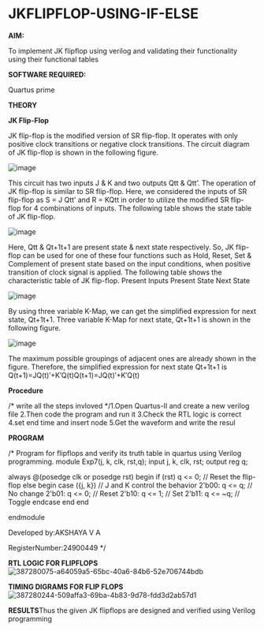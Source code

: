 # JKFLIPFLOP-USING-IF-ELSE

**AIM:** 

To implement  JK flipflop using verilog and validating their functionality using their functional tables

**SOFTWARE REQUIRED:**

Quartus prime

**THEORY**

**JK Flip-Flop**

JK flip-flop is the modified version of SR flip-flop. It operates with only positive clock transitions or negative clock transitions. The circuit diagram of JK flip-flop is shown in the following figure.

![image](https://github.com/naavaneetha/JKFLIPFLOP-USING-IF-ELSE/assets/154305477/a649c30b-232b-4558-b188-fd6c09845180)


This circuit has two inputs J & K and two outputs Qtt & Qtt’. The operation of JK flip-flop is similar to SR flip-flop. Here, we considered the inputs of SR flip-flop as S = J Qtt’ and R = KQtt in order to utilize the modified SR flip-flop for 4 combinations of inputs. The following table shows the state table of JK flip-flop.

![image](https://github.com/naavaneetha/JKFLIPFLOP-USING-IF-ELSE/assets/154305477/c4360742-e8a8-4937-b089-c46c0433f9a3)

 
Here, Qtt & Qt+1t+1 are present state & next state respectively. So, JK flip-flop can be used for one of these four functions such as Hold, Reset, Set & Complement of present state based on the input conditions, when positive transition of clock signal is applied. The following table shows the characteristic table of JK flip-flop. Present Inputs Present State Next State
 
![image](https://github.com/naavaneetha/JKFLIPFLOP-USING-IF-ELSE/assets/154305477/6c275261-a6d5-4c37-a3a7-1e88ca11c4cd)

By using three variable K-Map, we can get the simplified expression for next state, Qt+1t+1. Three variable K-Map for next state, Qt+1t+1 is shown in the following figure.
 
![image](https://github.com/naavaneetha/JKFLIPFLOP-USING-IF-ELSE/assets/154305477/5174f41b-0ce0-4329-a372-6d1943ea6673)

The maximum possible groupings of adjacent ones are already shown in the figure. Therefore, the simplified expression for next state Qt+1t+1 is Q(t+1)=JQ(t)′+K′Q(t)Q(t+1)=JQ(t)′+K′Q(t)

**Procedure**

/* write all the steps invloved */1.Open Quartus-II and create a new verilog file 2.Then code the program and run it 3.Check the RTL logic is correct 4.set end time and insert node 5.Get the waveform and write the resul



**PROGRAM**

/* Program for flipflops and verify its truth table in quartus using Verilog programming. 
module Exp7(j, k, clk, rst,q); input j, k, clk, rst; output reg q;

always @(posedge clk or posedge rst) begin if (rst) q <= 0; // Reset the flip-flop else begin case ({j, k}) // J and K control the behavior 2'b00: q <= q; // No change 2'b01: q <= 0; // Reset 2'b10: q <= 1; // Set 2'b11: q <= ~q; // Toggle endcase end end

endmodule

Developed by:AKSHAYA V A

RegisterNumber:24900449
*/

**RTL LOGIC FOR FLIPFLOPS**
![387280075-a64059a5-65bc-40a6-84b6-52e706744bdb](https://github.com/user-attachments/assets/ba5a3838-9a7a-43dc-b7e0-1fd333760c54)


**TIMING DIGRAMS FOR FLIP FLOPS**
![387280244-509affa3-69ba-4b83-9d78-fdd3d2ab57d1](https://github.com/user-attachments/assets/508efb7c-6c03-45e5-85e1-eb578552f8e7)


**RESULTS**Thus the given JK flipflops are designed and verified using Verilog programming



